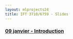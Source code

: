```yaml
---
layout: mlprojects24
title: IFT 3710/6759 - Slides
---
```



### [09 janvier - Introduction](20240109-introduction)

